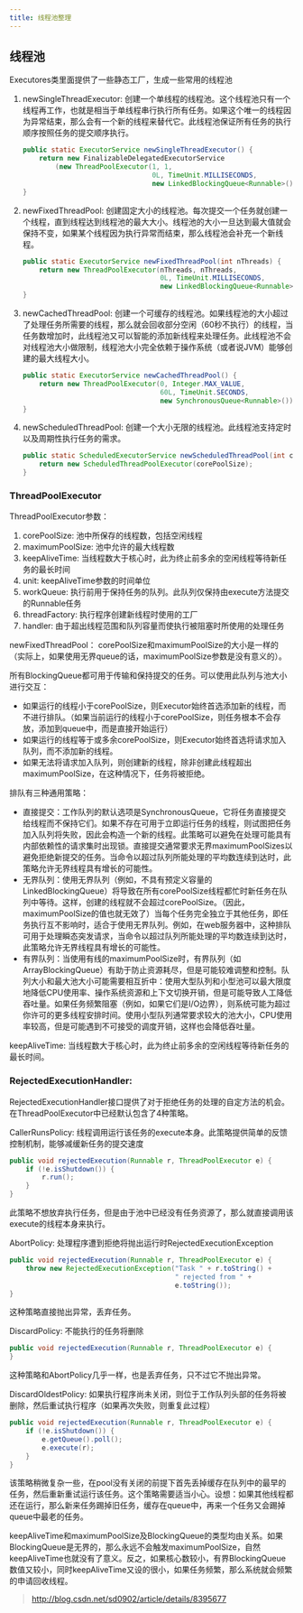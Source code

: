 ```yaml
---
title: 线程池整理
---
```


## 线程池

Executores类里面提供了一些静态工厂，生成一些常用的线程池

1. newSingleThreadExecutor: 创建一个单线程的线程池。这个线程池只有一个线程再工作，也就是相当于单线程串行执行所有任务。如果这个唯一的线程因为异常结束，那么会有一个新的线程来替代它。此线程池保证所有任务的执行顺序按照任务的提交顺序执行。

    ```java
    public static ExecutorService newSingleThreadExecutor() {
        return new FinalizableDelegatedExecutorService
            (new ThreadPoolExecutor(1, 1,
                                    0L, TimeUnit.MILLISECONDS,
                                    new LinkedBlockingQueue<Runnable>()));
    }
    ```
<!--more-->
2. newFixedThreadPool: 创建固定大小的线程池。每次提交一个任务就创建一个线程，直到线程达到线程池的最大大小。线程池的大小一旦达到最大值就会保持不变，如果某个线程因为执行异常而结束，那么线程池会补充一个新线程。

    ```java
    public static ExecutorService newFixedThreadPool(int nThreads) {
        return new ThreadPoolExecutor(nThreads, nThreads,
                                      0L, TimeUnit.MILLISECONDS,
                                      new LinkedBlockingQueue<Runnable>());
    }
    ```

3. newCachedThreadPool: 创建一个可缓存的线程池。如果线程池的大小超过了处理任务所需要的线程，那么就会回收部分空闲（60秒不执行）的线程，当任务数增加时，此线程池又可以智能的添加新线程来处理任务。此线程池不会对线程池大小做限制，线程池大小完全依赖于操作系统（或者说JVM）能够创建的最大线程大小。

    ```java
    public static ExecutorService newCachedThreadPool() {
        return new ThreadPoolExecutor(0, Integer.MAX_VALUE,
                                      60L, TimeUnit.SECONDS,
                                      new SynchronousQueue<Runnable>());
    }
    ```

4. newScheduledThreadPool: 创建一个大小无限的线程池。此线程池支持定时以及周期性执行任务的需求。

    ```java
    public static ScheduledExecutorService newScheduledThreadPool(int corePoolSize) {
        return new ScheduledThreadPoolExecutor(corePoolSize);
    }
    ```

### ThreadPoolExecutor

ThreadPoolExecutor参数：

1. corePoolSize: 池中所保存的线程数，包括空闲线程
2. maximumPoolSize: 池中允许的最大线程数
3. keepAliveTime: 当线程数大于核心时，此为终止前多余的空闲线程等待新任务的最长时间
4. unit: keepAliveTime参数的时间单位
5. workQueue: 执行前用于保持任务的队列。此队列仅保持由execute方法提交的Runnable任务
6. threadFactory: 执行程序创建新线程时使用的工厂
7. handler: 由于超出线程范围和队列容量而使执行被阻塞时所使用的处理任务

newFixedThreadPool： corePoolSize和maximumPoolSize的大小是一样的（实际上，如果使用无界queue的话，maximumPoolSize参数是没有意义的）。

所有BlockingQueue都可用于传输和保持提交的任务。可以使用此队列与池大小进行交互：

- 如果运行的线程小于corePoolSize，则Executor始终首选添加新的线程，而不进行排队。（如果当前运行的线程小于corePoolSize，则任务根本不会存放，添加到queue中，而是直接开始运行）
- 如果运行的线程等于或多余corePoolSize，则Executor始终首选将请求加入队列，而不添加新的线程。
- 如果无法将请求加入队列，则创建新的线程，除非创建此线程超出maximumPoolSize，在这种情况下，任务将被拒绝。

排队有三种通用策略：

- 直接提交：工作队列的默认选项是SynchronousQueue，它将任务直接提交给线程而不保持它们。如果不存在可用于立即运行任务的线程，则试图把任务加入队列将失败，因此会构造一个新的线程。此策略可以避免在处理可能具有内部依赖性的请求集时出现锁。直接提交通常要求无界maximumPoolSizes以避免拒绝新提交的任务。当命令以超过队列所能处理的平均数连续到达时，此策略允许无界线程具有增长的可能性。
- 无界队列：使用无界队列（例如，不具有预定义容量的LinkedBlockingQueue）将导致在所有corePoolSize线程都忙时新任务在队列中等待。这样，创建的线程就不会超过corePoolSize。（因此，maximumPoolSize的值也就无效了）当每个任务完全独立于其他任务，即任务执行互不影响时，适合于使用无界队列。例如，在web服务器中，这种排队可用于处理瞬态突发请求，当命令以超过队列所能处理的平均数连续到达时，此策略允许无界线程具有增长的可能性。
- 有界队列：当使用有线的maximumPoolSize时，有界队列（如ArrayBlockingQueue）有助于防止资源耗尽，但是可能较难调整和控制。队列大小和最大池大小可能需要相互折中：使用大型队列和小型池可以最大限度地降低CPU使用率、操作系统资源和上下文切换开销，但是可能导致人工降低吞吐量。如果任务频繁阻塞（例如，如果它们是I/O边界），则系统可能为超过你许可的更多线程安排时间。使用小型队列通常要求较大的池大小，CPU使用率较高，但是可能遇到不可接受的调度开销，这样也会降低吞吐量。

keepAliveTime: 当线程数大于核心时，此为终止前多余的空闲线程等待新任务的最长时间。

### RejectedExecutionHandler:

RejectedExecutionHandler接口提供了对于拒绝任务的处理的自定方法的机会。在ThreadPoolExecutor中已经默认包含了4种策略。

CallerRunsPolicy: 线程调用运行该任务的execute本身。此策略提供简单的反馈控制机制，能够减缓新任务的提交速度

```java
public void rejectedExecution(Runnable r, ThreadPoolExecutor e) {
    if (!e.isShutdown()) {
        r.run();
    }
}
```
    
此策略不想放弃执行任务，但是由于池中已经没有任务资源了，那么就直接调用该execute的线程本身来执行。

AbortPolicy: 处理程序遭到拒绝将抛出运行时RejectedExecutionException

```java
public void rejectedExecution(Runnable r, ThreadPoolExecutor e) {
    throw new RejectedExecutionException("Task " + r.toString() +
                                         " rejected from " +
                                         e.toString());
}
```
    
这种策略直接抛出异常，丢弃任务。

DiscardPolicy: 不能执行的任务将删除

```java
public void rejectedExecution(Runnable r, ThreadPoolExecutor e) {
}
```

这种策略和AbortPolicy几乎一样，也是丢弃任务，只不过它不抛出异常。

DiscardOldestPolicy: 如果执行程序尚未关闭，则位于工作队列头部的任务将被删除，然后重试执行程序（如果再次失败，则重复此过程）

```java
public void rejectedExecution(Runnable r, ThreadPoolExecutor e) {
    if (!e.isShutdown()) {
        e.getQueue().poll();
        e.execute(r);
    }
}
```

该策略稍微复杂一些，在pool没有关闭的前提下首先丢掉缓存在队列中的最早的任务，然后重新重试运行该任务。这个策略需要适当小心。设想：如果其他线程都还在运行，那么新来任务踢掉旧任务，缓存在queue中，再来一个任务又会踢掉queue中最老的任务。

keepAliveTime和maximumPoolSize及BlockingQueue的类型均由关系。如果BlockingQueue是无界的，那么永远不会触发maximumPoolSize，自然keepAliveTime也就没有了意义。反之，如果核心数较小，有界BlockingQueue数值又较小，同时keepAliveTime又设的很小，如果任务频繁，那么系统就会频繁的申请回收线程。


> http://blog.csdn.net/sd0902/article/details/8395677

